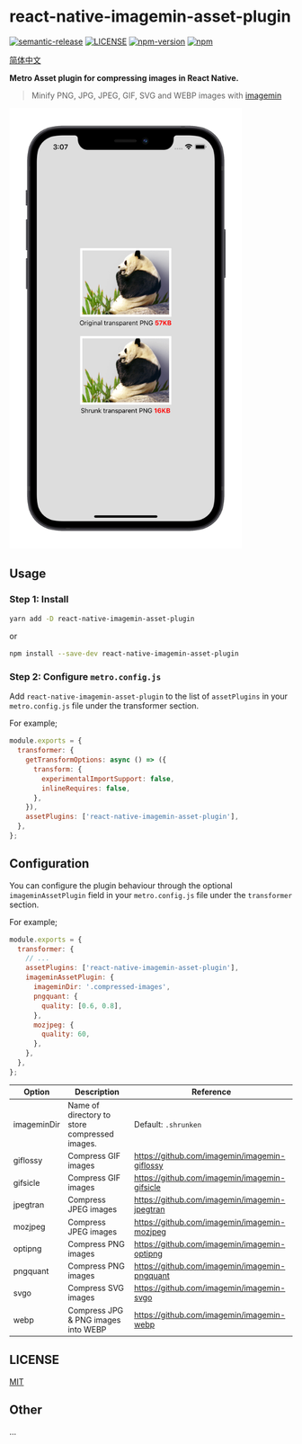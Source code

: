 # react-native-imagemin-asset-plugin

[![semantic-release](https://img.shields.io/badge/%20%20%F0%9F%93%A6%F0%9F%9A%80-semantic--release-e10079.svg)](https://github.com/semantic-release/semantic-release)
[![LICENSE](https://img.shields.io/badge/license-MIT-blue)](./LICENSE)
[![npm-version](https://img.shields.io/npm/v/react-native-imagemin-asset-plugin)](https://www.npmjs.com/package/react-native-imagemin-asset-plugin)
[![npm](https://img.shields.io/npm/dm/react-native-imagemin-asset-plugin.svg)](https://www.npmjs.com/package/react-native-imagemin-asset-plugin)

[简体中文](https://github.com/iChengbo/react-native-imagemin-asset-plugin/blob/next/README-CN.md)

**Metro Asset plugin for compressing images in React Native.**

> Minify PNG, JPG, JPEG, GIF, SVG and WEBP images with [imagemin](https://github.com/imagemin/imagemin)

<img width="414px" src="https://github.com/iChengbo/react-native-imagemin-asset-plugin/blob/next/example.png?raw=true" alt="example" />

## Usage

### Step 1: Install

```sh
yarn add -D react-native-imagemin-asset-plugin
```

or

```sh
npm install --save-dev react-native-imagemin-asset-plugin
```

### Step 2: Configure `metro.config.js`

Add `react-native-imagemin-asset-plugin` to the list of `assetPlugins` in your `metro.config.js` file under the transformer section.

For example;

```js
module.exports = {
  transformer: {
    getTransformOptions: async () => ({
      transform: {
        experimentalImportSupport: false,
        inlineRequires: false,
      },
    }),
    assetPlugins: ['react-native-imagemin-asset-plugin'],
  },
};
```

## Configuration

You can configure the plugin behaviour through the optional `imageminAssetPlugin` field in your `metro.config.js` file under the `transformer` section.

For example;

```js
module.exports = {
  transformer: {
    // ...
    assetPlugins: ['react-native-imagemin-asset-plugin'],
    imageminAssetPlugin: {
      imageminDir: '.compressed-images',
      pngquant: {
        quality: [0.6, 0.8],
      },
      mozjpeg: {
        quality: 60,
      },
    },
  },
};
```

| Option      | Description                                   | Reference                                     |
| ----------- | --------------------------------------------- | --------------------------------------------- |
| imageminDir | Name of directory to store compressed images. | Default: `.shrunken`                          |
| giflossy    | Compress GIF images                           | https://github.com/imagemin/imagemin-giflossy |
| gifsicle    | Compress GIF images                           | https://github.com/imagemin/imagemin-gifsicle |
| jpegtran    | Compress JPEG images                          | https://github.com/imagemin/imagemin-jpegtran |
| mozjpeg     | Compress JPEG images                          | https://github.com/imagemin/imagemin-mozjpeg  |
| optipng     | Compress PNG images                           | https://github.com/imagemin/imagemin-optipng  |
| pngquant    | Compress PNG images                           | https://github.com/imagemin/imagemin-pngquant |
| svgo        | Compress SVG images                           | https://github.com/imagemin/imagemin-svgo     |
| webp        | Compress JPG & PNG images into WEBP           | https://github.com/imagemin/imagemin-webp     |


## LICENSE

[MIT](./LICENSE)

## Other 

...
